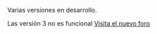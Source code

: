 Varias versiones en desarrollo.

Las versión 3 no es funcional
[Visita el nuevo foro](http://domotica-arduino.es/foro/index.php)
